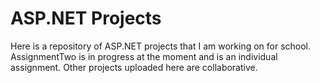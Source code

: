 # ASP.NET Projects

Here is a repository of ASP.NET projects that I am working on for school. AssignmentTwo is in progress at the moment and is an individual assignment. Other projects uploaded here are collaborative.
